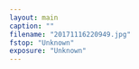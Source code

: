 ```yaml
---
layout: main
caption: ""
filename: "20171116220949.jpg"
fstop: "Unknown"
exposure: "Unknown"
---
```

